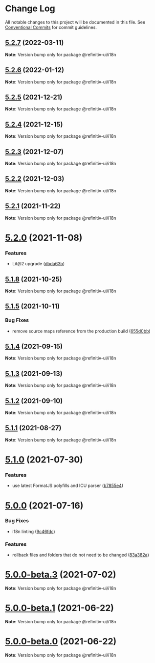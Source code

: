 # Change Log

All notable changes to this project will be documented in this file.
See [Conventional Commits](https://conventionalcommits.org) for commit guidelines.

## [5.2.7](https://github.com/Refinitiv/refinitiv-ui/compare/@refinitiv-ui/i18n@5.2.6...@refinitiv-ui/i18n@5.2.7) (2022-03-11)

**Note:** Version bump only for package @refinitiv-ui/i18n





## [5.2.6](https://github.com/Refinitiv/refinitiv-ui/compare/@refinitiv-ui/i18n@5.2.5...@refinitiv-ui/i18n@5.2.6) (2022-01-12)

**Note:** Version bump only for package @refinitiv-ui/i18n





## [5.2.5](https://github.com/Refinitiv/refinitiv-ui/compare/@refinitiv-ui/i18n@5.2.4...@refinitiv-ui/i18n@5.2.5) (2021-12-21)

**Note:** Version bump only for package @refinitiv-ui/i18n





## [5.2.4](https://github.com/Refinitiv/refinitiv-ui/compare/@refinitiv-ui/i18n@5.2.3...@refinitiv-ui/i18n@5.2.4) (2021-12-15)

**Note:** Version bump only for package @refinitiv-ui/i18n





## [5.2.3](https://github.com/Refinitiv/refinitiv-ui/compare/@refinitiv-ui/i18n@5.2.2...@refinitiv-ui/i18n@5.2.3) (2021-12-07)

**Note:** Version bump only for package @refinitiv-ui/i18n





## [5.2.2](https://github.com/Refinitiv/refinitiv-ui/compare/@refinitiv-ui/i18n@5.2.1...@refinitiv-ui/i18n@5.2.2) (2021-12-03)

**Note:** Version bump only for package @refinitiv-ui/i18n





## [5.2.1](https://github.com/Refinitiv/refinitiv-ui/compare/@refinitiv-ui/i18n@5.2.0...@refinitiv-ui/i18n@5.2.1) (2021-11-22)

**Note:** Version bump only for package @refinitiv-ui/i18n





# [5.2.0](https://github.com/Refinitiv/refinitiv-ui/compare/@refinitiv-ui/i18n@5.1.8...@refinitiv-ui/i18n@5.2.0) (2021-11-08)


### Features

* Lit@2 upgrade ([dbda63b](https://github.com/Refinitiv/refinitiv-ui/commit/dbda63be97257f891cb1f2c5ff46b638c70e0b15))





## [5.1.8](https://github.com/Refinitiv/refinitiv-ui/compare/@refinitiv-ui/i18n@5.1.5...@refinitiv-ui/i18n@5.1.8) (2021-10-25)

**Note:** Version bump only for package @refinitiv-ui/i18n





## [5.1.5](https://github.com/Refinitiv/refinitiv-ui/compare/@refinitiv-ui/i18n@5.1.4...@refinitiv-ui/i18n@5.1.5) (2021-10-11)


### Bug Fixes

* remove source maps reference from the production build ([655d0bb](https://github.com/Refinitiv/refinitiv-ui/commit/655d0bb57290e5fe1276bf1a99bd7a0190d7a2f8))





## [5.1.4](https://git.sami.int.thomsonreuters.com/elf/refinitiv-ui/compare/@refinitiv-ui/i18n@5.1.3...@refinitiv-ui/i18n@5.1.4) (2021-09-15)

**Note:** Version bump only for package @refinitiv-ui/i18n





## [5.1.3](https://git.sami.int.thomsonreuters.com/elf/refinitiv-ui/compare/@refinitiv-ui/i18n@5.1.2...@refinitiv-ui/i18n@5.1.3) (2021-09-13)

**Note:** Version bump only for package @refinitiv-ui/i18n





## [5.1.2](https://git.sami.int.thomsonreuters.com/elf/refinitiv-ui/compare/@refinitiv-ui/i18n@5.1.1...@refinitiv-ui/i18n@5.1.2) (2021-09-10)

**Note:** Version bump only for package @refinitiv-ui/i18n





## [5.1.1](https://git.sami.int.thomsonreuters.com/elf/refinitiv-ui/compare/@refinitiv-ui/i18n@5.1.0...@refinitiv-ui/i18n@5.1.1) (2021-08-27)

**Note:** Version bump only for package @refinitiv-ui/i18n





# [5.1.0](https://git.sami.int.thomsonreuters.com/elf/refinitiv-ui/compare/@refinitiv-ui/i18n@5.0.0...@refinitiv-ui/i18n@5.1.0) (2021-07-30)


### Features

* use latest FormatJS polyfills and ICU parser ([b7855e4](https://git.sami.int.thomsonreuters.com/elf/refinitiv-ui/commits/b7855e409d10d9c8b9f31a34953470549295a8ab))





# [5.0.0](https://git.sami.int.thomsonreuters.com/elf/refinitiv-ui/compare/@refinitiv-ui/i18n@5.0.0-beta.3...@refinitiv-ui/i18n@5.0.0) (2021-07-16)


### Bug Fixes

* i18n linting ([9c46fdc](https://git.sami.int.thomsonreuters.com/elf/refinitiv-ui/commits/9c46fdcc5a4e0c01784c5820086b1de58c2d954c))


### Features

* rollback files and folders that do not need to be changed ([83a382a](https://git.sami.int.thomsonreuters.com/elf/refinitiv-ui/commits/83a382a522c10895b4c31c69fe19f5f7d00c9f66))





# [5.0.0-beta.3](https://git.sami.int.thomsonreuters.com/elf/refinitiv-ui/compare/@refinitiv-ui/i18n@5.0.0-beta.1...@refinitiv-ui/i18n@5.0.0-beta.3) (2021-07-02)

**Note:** Version bump only for package @refinitiv-ui/i18n

# [5.0.0-beta.1](https://git.sami.int.thomsonreuters.com/elf/refinitiv-ui/compare/@refinitiv-ui/i18n@5.0.0-beta.0...@refinitiv-ui/i18n@5.0.0-beta.1) (2021-06-22)

**Note:** Version bump only for package @refinitiv-ui/i18n

# [5.0.0-beta.0](https://git.sami.int.thomsonreuters.com/elf/refinitiv-ui/compare/@refinitiv-ui/i18n@5.0.0-alpha.6...@refinitiv-ui/i18n@5.0.0-beta.0) (2021-06-22)

**Note:** Version bump only for package @refinitiv-ui/i18n
